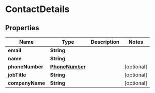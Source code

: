 

# ContactDetails


## Properties

| Name | Type | Description | Notes |
|------------ | ------------- | ------------- | -------------|
|**email** | **String** |  |  |
|**name** | **String** |  |  |
|**phoneNumber** | [**PhoneNumber**](PhoneNumber.md) |  |  [optional] |
|**jobTitle** | **String** |  |  [optional] |
|**companyName** | **String** |  |  [optional] |




